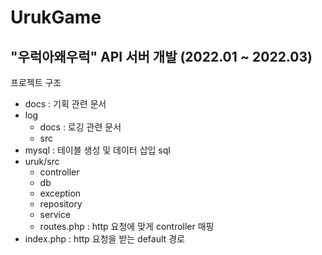 # UrukGame

## "우럭아왜우럭" API 서버 개발 (2022.01 ~ 2022.03)

프로젝트 구조

- docs : 기획 관련 문서
- log
  - docs : 로깅 관련 문서
  - src
- mysql : 테이블 생성 및 데이터 삽입 sql
- uruk/src
  - controller
  - db
  - exception
  - repository
  - service
  - routes.php : http 요청에 맞게 controller 매핑
- index.php : http 요청을 받는 default 경로
